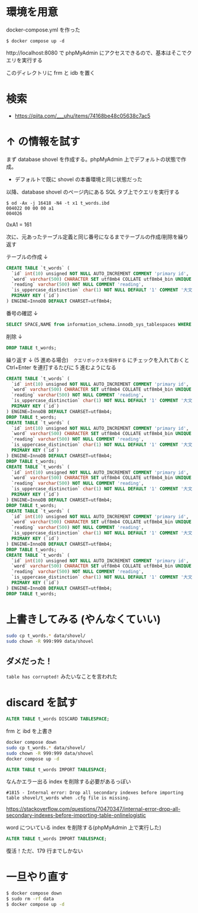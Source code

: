 # 環境を用意

docker-compose.yml を作った

```
$ docker compose up -d
```

http://localhost:8080 で phpMyAdmin にアクセスできるので、基本はそこでクエリを実行する

このディレクトリに frm と idb を置く

# 検索

- https://qiita.com/___uhu/items/74168be48c05638c7ac5

# ↑ の情報を試す

まず database shovel を作成する。phpMyAdmin 上でデフォルトの状態で作成。

- デフォルトで既に shovel の本番環境と同じ状態だった

以降、database shovel のページ内にある SQL タブ上でクエリを実行する

```
$ od -Ax -j 16418 -N4 -t x1 t_words.ibd
004022 00 00 00 a1
004026
```

0xA1 = 161

次に、元あったテーブル定義と同じ番号になるまでテーブルの作成/削除を繰り返す

テーブルの作成 ↓

```sql
CREATE TABLE `t_words` (
  `id` int(10) unsigned NOT NULL AUTO_INCREMENT COMMENT 'primary id',
  `word` varchar(500) CHARACTER SET utf8mb4 COLLATE utf8mb4_bin UNIQUE NOT NULL COMMENT 'word',
  `reading` varchar(500) NOT NULL COMMENT 'reading',
  `is_uppercase_distinction` char(1) NOT NULL DEFAULT '1' COMMENT '大文字、小文字を区別するか 1:区別する 0:区別しない',
  PRIMARY KEY (`id`)
) ENGINE=InnoDB DEFAULT CHARSET=utf8mb4;
```

番号の確認 ↓

```sql
SELECT SPACE,NAME from information_schema.innodb_sys_tablespaces WHERE name LIKE '%t_words';
```

削除 ↓

```sql
DROP TABLE t_words;
```

繰り返す ↓ (5 進める場合)　`クエリボックスを保持する` にチェックを入れておくと Ctrl+Enter を連打するたびに 5 進むようになる

```sql
CREATE TABLE `t_words` (
  `id` int(10) unsigned NOT NULL AUTO_INCREMENT COMMENT 'primary id',
  `word` varchar(500) CHARACTER SET utf8mb4 COLLATE utf8mb4_bin UNIQUE NOT NULL COMMENT 'word',
  `reading` varchar(500) NOT NULL COMMENT 'reading',
  `is_uppercase_distinction` char(1) NOT NULL DEFAULT '1' COMMENT '大文字、小文字を区別するか 1:区別する 0:区別しない',
  PRIMARY KEY (`id`)
) ENGINE=InnoDB DEFAULT CHARSET=utf8mb4;
DROP TABLE t_words;
CREATE TABLE `t_words` (
  `id` int(10) unsigned NOT NULL AUTO_INCREMENT COMMENT 'primary id',
  `word` varchar(500) CHARACTER SET utf8mb4 COLLATE utf8mb4_bin UNIQUE NOT NULL COMMENT 'word',
  `reading` varchar(500) NOT NULL COMMENT 'reading',
  `is_uppercase_distinction` char(1) NOT NULL DEFAULT '1' COMMENT '大文字、小文字を区別するか 1:区別する 0:区別しない',
  PRIMARY KEY (`id`)
) ENGINE=InnoDB DEFAULT CHARSET=utf8mb4;
DROP TABLE t_words;
CREATE TABLE `t_words` (
  `id` int(10) unsigned NOT NULL AUTO_INCREMENT COMMENT 'primary id',
  `word` varchar(500) CHARACTER SET utf8mb4 COLLATE utf8mb4_bin UNIQUE NOT NULL COMMENT 'word',
  `reading` varchar(500) NOT NULL COMMENT 'reading',
  `is_uppercase_distinction` char(1) NOT NULL DEFAULT '1' COMMENT '大文字、小文字を区別するか 1:区別する 0:区別しない',
  PRIMARY KEY (`id`)
) ENGINE=InnoDB DEFAULT CHARSET=utf8mb4;
DROP TABLE t_words;
CREATE TABLE `t_words` (
  `id` int(10) unsigned NOT NULL AUTO_INCREMENT COMMENT 'primary id',
  `word` varchar(500) CHARACTER SET utf8mb4 COLLATE utf8mb4_bin UNIQUE NOT NULL COMMENT 'word',
  `reading` varchar(500) NOT NULL COMMENT 'reading',
  `is_uppercase_distinction` char(1) NOT NULL DEFAULT '1' COMMENT '大文字、小文字を区別するか 1:区別する 0:区別しない',
  PRIMARY KEY (`id`)
) ENGINE=InnoDB DEFAULT CHARSET=utf8mb4;
DROP TABLE t_words;
CREATE TABLE `t_words` (
  `id` int(10) unsigned NOT NULL AUTO_INCREMENT COMMENT 'primary id',
  `word` varchar(500) CHARACTER SET utf8mb4 COLLATE utf8mb4_bin UNIQUE NOT NULL COMMENT 'word',
  `reading` varchar(500) NOT NULL COMMENT 'reading',
  `is_uppercase_distinction` char(1) NOT NULL DEFAULT '1' COMMENT '大文字、小文字を区別するか 1:区別する 0:区別しない',
  PRIMARY KEY (`id`)
) ENGINE=InnoDB DEFAULT CHARSET=utf8mb4;
DROP TABLE t_words;
```

# 上書きしてみる (やんなくていい)

```bash
sudo cp t_words.* data/shovel/
sudo chown -R 999:999 data/shovel
```

## ダメだった！

`table has corrupted!` みたいなことを言われた

# discard を試す

```sql
ALTER TABLE t_words DISCARD TABLESPACE;
```

frm と ibd を上書き

```bash
docker compose down
sudo cp t_words.* data/shovel/
sudo chown -R 999:999 data/shovel
docker compose up -d
```

```sql
ALTER TABLE t_words IMPORT TABLESPACE;
```

なんかエラー出る index を削除する必要があるっぽい

```
#1815 - Internal error: Drop all secondary indexes before importing table shovel/t_words when .cfg file is missing.
```

https://stackoverflow.com/questions/70470347/internal-error-drop-all-secondary-indexes-before-importing-table-onlinelogistic

word についている index を削除する(phpMyAdmin 上で実行した)

```sql
ALTER TABLE t_words IMPORT TABLESPACE;
```

復活！ただ、179 行までしかない

# 一旦やり直す

```bash
$ docker compose down
$ sudo rm -rf data
$ docker compose up -d
```
